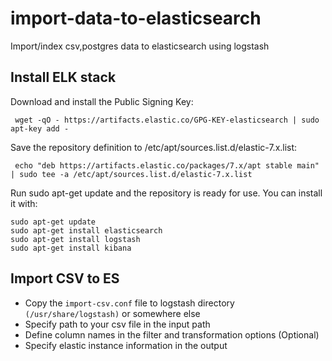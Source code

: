 # import-data-to-elasticsearch
Import/index csv,postgres data to elasticsearch using logstash

## Install ELK stack

Download and install the Public Signing Key:
```
 wget -qO - https://artifacts.elastic.co/GPG-KEY-elasticsearch | sudo apt-key add -
 ```
Save the repository definition to /etc/apt/sources.list.d/elastic-7.x.list:
```
 echo "deb https://artifacts.elastic.co/packages/7.x/apt stable main" | sudo tee -a /etc/apt/sources.list.d/elastic-7.x.list
 ```
 
 Run sudo apt-get update and the repository is ready for use. You can install it with:
 ```
 sudo apt-get update
 sudo apt-get install elasticsearch
 sudo apt-get install logstash
 sudo apt-get install kibana
```
## Import CSV to ES
- Copy the `import-csv.conf` file to logstash directory `(/usr/share/logstash)` or somewhere else
- Specify path to your csv file in the input path
- Define column names in the filter and transformation options (Optional)
- Specify elastic instance information in the output
